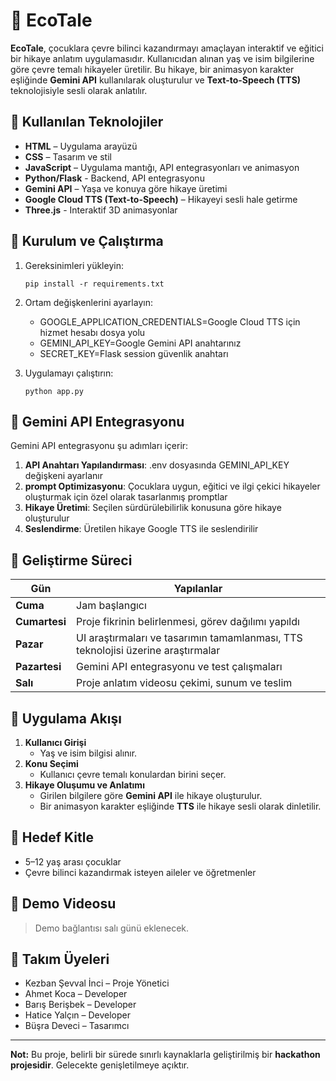 # 🌱 EcoTale

**EcoTale**, çocuklara çevre bilinci kazandırmayı amaçlayan interaktif ve eğitici bir hikaye anlatım uygulamasıdır. Kullanıcıdan alınan yaş ve isim bilgilerine göre çevre temalı hikayeler üretilir. Bu hikaye, bir animasyon karakter eşliğinde **Gemini API** kullanılarak oluşturulur ve **Text-to-Speech (TTS)** teknolojisiyle sesli olarak anlatılır.

## 🧪 Kullanılan Teknolojiler

- **HTML** – Uygulama arayüzü
- **CSS** – Tasarım ve stil
- **JavaScript** – Uygulama mantığı, API entegrasyonları ve animasyon
- **Python/Flask** - Backend, API entegrasyonu
- **Gemini API** – Yaşa ve konuya göre hikaye üretimi
- **Google Cloud TTS (Text-to-Speech)** – Hikayeyi sesli hale getirme
- **Three.js** - Interaktif 3D animasyonlar

## 🚀 Kurulum ve Çalıştırma

1. Gereksinimleri yükleyin:
   ```
   pip install -r requirements.txt
   ```

2. Ortam değişkenlerini ayarlayın:
   - GOOGLE_APPLICATION_CREDENTIALS=Google Cloud TTS için hizmet hesabı dosya yolu
   - GEMINI_API_KEY=Google Gemini API anahtarınız
   - SECRET_KEY=Flask session güvenlik anahtarı

3. Uygulamayı çalıştırın:
   ```
   python app.py
   ```

## 🔌 Gemini API Entegrasyonu

Gemini API entegrasyonu şu adımları içerir:

1. **API Anahtarı Yapılandırması**: .env dosyasında GEMINI_API_KEY değişkeni ayarlanır
2. **prompt Optimizasyonu**: Çocuklara uygun, eğitici ve ilgi çekici hikayeler oluşturmak için özel olarak tasarlanmış promptlar
3. **Hikaye Üretimi**: Seçilen sürdürülebilirlik konusuna göre hikaye oluşturulur
4. **Seslendirme**: Üretilen hikaye Google TTS ile seslendirilir

## 📆 Geliştirme Süreci

| Gün        | Yapılanlar                                                                 |
|------------|-----------------------------------------------------------------------------|
| **Cuma**   | Jam başlangıcı                                                              |
| **Cumartesi** | Proje fikrinin belirlenmesi, görev dağılımı yapıldı                        |
| **Pazar**  | UI araştırmaları ve tasarımın tamamlanması, TTS teknolojisi üzerine araştırmalar |
| **Pazartesi** | Gemini API entegrasyonu ve test çalışmaları                               |
| **Salı**   | Proje anlatım videosu çekimi, sunum ve teslim                               |

## 🔁 Uygulama Akışı

1. **Kullanıcı Girişi**
   - Yaş ve isim bilgisi alınır.
2. **Konu Seçimi**
   - Kullanıcı çevre temalı konulardan birini seçer.
3. **Hikaye Oluşumu ve Anlatımı**
   - Girilen bilgilere göre **Gemini API** ile hikaye oluşturulur.
   - Bir animasyon karakter eşliğinde **TTS** ile hikaye sesli olarak dinletilir.

## 🎯 Hedef Kitle

- 5–12 yaş arası çocuklar
- Çevre bilinci kazandırmak isteyen aileler ve öğretmenler

## 🎥 Demo Videosu

> Demo bağlantısı salı günü eklenecek.

## 👥 Takım Üyeleri

- Kezban Şevval İnci – Proje Yönetici
- Ahmet Koca – Developer
- Barış Berişbek – Developer
- Hatice Yalçın – Developer
- Büşra Deveci – Tasarımcı


---

**Not:** Bu proje, belirli bir sürede sınırlı kaynaklarla geliştirilmiş bir **hackathon projesidir**. Gelecekte genişletilmeye açıktır.
